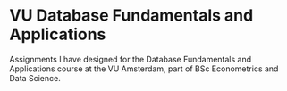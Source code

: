 # VU Database Fundamentals and Applications

Assignments I have designed for the Database Fundamentals and Applications course at the VU Amsterdam, part of BSc Econometrics and Data Science.
